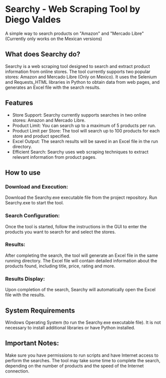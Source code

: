 # Searchy - Web Scraping Tool by Diego Valdes
A simple way to search products on "Amazon" and "Mercado Libre" 
(Currently only works on the Mexican versions)

## What does Searchy do?
Searchy is a web scraping tool designed to search and extract product information from online stores. The tool currently supports two popular stores: Amazon and Mercado Libre (Only on Mexico). It uses the Selenium and Requests_HTML libraries in Python to obtain data from web pages, and generates an Excel file with the search results.

## Features
- Store Support: Searchy currently supports searches in two online stores: Amazon and Mercado Libre.
- Product Limit: You can search up to a maximum of 5 products per run.
- Product Limit per Store: The tool will search up to 100 products for each store and product specified.
- Excel Output: The search results will be saved in an Excel file in the run directory.
- Efficient Search: Searchy uses web scraping techniques to extract relevant information from product pages.

## How to use

### Download and Execution:
Download the Searchy.exe executable file from the project repository.
Run Searchy.exe to start the tool.

### Search Configuration:
Once the tool is started, follow the instructions in the GUI to enter the products you want to search for and select the stores.

### Results:
After completing the search, the tool will generate an Excel file in the same running directory.
The Excel file will contain detailed information about the products found, including title, price, rating and more.

### Results Display:
Upon completion of the search, Searchy will automatically open the Excel file with the results.

## System Requirements
Windows Operating System (to run the Searchy.exe executable file).
It is not necessary to install additional libraries or have Python installed.

## Important Notes:
Make sure you have permissions to run scripts and have Internet access to perform the searches.
The tool may take some time to complete the search, depending on the number of products and the speed of the Internet connection.